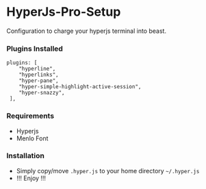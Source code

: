 # HyperJs-Pro-Setup
Configuration to charge your hyperjs terminal into beast.

### Plugins Installed 

```
plugins: [
    "hyperline",
    "hyperlinks",
    "hyper-pane",
    "hyper-simple-highlight-active-session",
    "hyper-snazzy", 
 ],
```

### Requirements

- Hyperjs
- Menlo Font 

### Installation
- Simply copy/move ```.hyper.js``` to your home directory ```~/.hyper.js```
- !!! Enjoy !!!